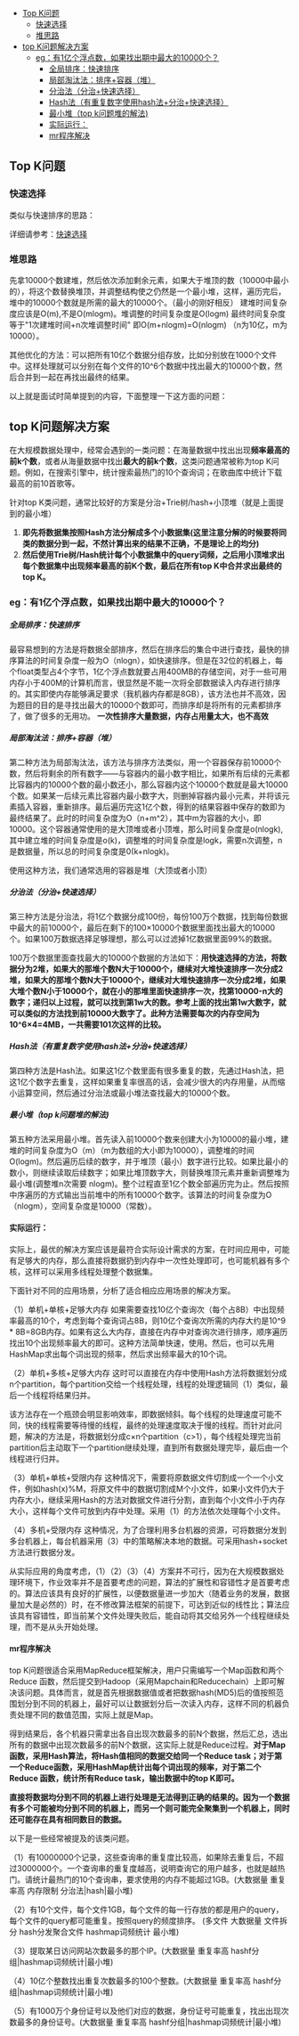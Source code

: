 
<!-- TOC -->

- [Top K问题](#top-k问题)
  - [快速选择](#快速选择)
  - [堆思路](#堆思路)
- [top K问题解决方案](#top-k问题解决方案)
  - [eg：有1亿个浮点数，如果找出期中最大的10000个？](#eg有1亿个浮点数如果找出期中最大的10000个)
      - [全局排序：快速排序](#全局排序快速排序)
      - [局部淘汰法：排序+容器（堆）](#局部淘汰法排序容器堆)
      - [分治法（分治+快速选择）](#分治法分治快速选择)
      - [Hash法（有重复数字使用hash法+分治+快速选择）](#hash法有重复数字使用hash法分治快速选择)
      - [最小堆（top k问题堆的解法)](#最小堆top-k问题堆的解法)
    - [实际运行：](#实际运行)
    - [mr程序解决](#mr程序解决)

<!-- /TOC -->
## Top K问题

### 快速选择

类似与快速排序的思路：

详细请参考：[快速选择](https://github.com/justdoitMr/Algorithm/blob/main/Note/Top%20K%20%E9%97%AE%E9%A2%98%E7%9A%84%E4%B8%A4%E7%A7%8D%E7%BB%8F%E5%85%B8%E8%A7%A3%E6%B3%95.md)

### 堆思路

先拿10000个数建堆，然后依次添加剩余元素，如果大于堆顶的数（10000中最小的），将这个数替换堆顶，并调整结构使之仍然是一个最小堆，这样，遍历完后，堆中的10000个数就是所需的最大的10000个。（最小的刚好相反）
 建堆时间复杂度应该是O(m),不是O(mlogm)。堆调整的时间复杂度是O(logm) 最终时间复杂度等于"1次建堆时间+n次堆调整时间"
 即O(m+nlogm)=O(nlogm)  （n为10亿，m为10000）。

其他优化的方法：可以把所有10亿个数据分组存放，比如分别放在1000个文件中。这样处理就可以分别在每个文件的10^6个数据中找出最大的10000个数，然后合并到一起在再找出最终的结果。

以上就是面试时简单提到的内容，下面整理一下这方面的问题：

## top K问题解决方案



在大规模数据处理中，经常会遇到的一类问题：在海量数据中找出出现**频率最高的前k个数**，或者从海量数据中找出**最大的前k个数**，这类问题通常被称为top K问题。例如，在搜索引擎中，统计搜索最热门的10个查询词；在歌曲库中统计下载最高的前10首歌等。

 针对top K类问题，通常比较好的方案是分治+Trie树/hash+小顶堆（就是上面提到的最小堆）

1. **即先将数据集按照Hash方法分解成多个小数据集(这里注意分解的时候要将同类的数据分到一起，不然计算出来的结果不正确，不是理论上的均分)**
2. **然后使用Trie树/Hash统计每个小数据集中的query词频，之后用小顶堆求出每个数据集中出现频率最高的前K个数，最后在所有top K中合并求出最终的top K。**

### eg：有1亿个浮点数，如果找出期中最大的10000个？

##### 全局排序：快速排序



最容易想到的方法是将数据全部排序，然后在排序后的集合中进行查找，最快的排序算法的时间复杂度一般为O（nlogn），如快速排序。但是在32位的机器上，每个float类型占4个字节，1亿个浮点数就要占用400MB的存储空间，对于一些可用内存小于400M的计算机而言，很显然是不能一次将全部数据读入内存进行排序的。其实即使内存能够满足要求（我机器内存都是8GB），该方法也并不高效，因为题目的目的是寻找出最大的10000个数即可，而排序却是将所有的元素都排序了，做了很多的无用功。
 **一次性排序大量数据，内存占用量太大，也不高效**

##### 局部淘汰法：排序+容器（堆）



第二种方法为局部淘汰法，该方法与排序方法类似，用一个容器保存前10000个数，然后将剩余的所有数字——与容器内的最小数字相比，如果所有后续的元素都比容器内的10000个数的最小数还小，那么容器内这个10000个数就是最大10000个数。如果某一后续元素比容器内最小数字大，则删掉容器内最小元素，并将该元素插入容器，重新排序。最后遍历完这1亿个数，得到的结果容器中保存的数即为最终结果了。此时的时间复杂度为O（n+m^2），其中m为容器的大小，即10000。这个容器通常使用的是大顶堆或者小顶堆，那么时间复杂度是o(nlogk),其中建立堆的时间复杂度是o(k)，调整堆的时间复杂度是logk，需要n次调整，n是数据量，所以总的时间复杂度是0(k+nlogk)。

使用这种方法，我们通常选用的容器是堆（大顶或者小顶）

##### 分治法（分治+快速选择）



第三种方法是分治法，将1亿个数据分成100份，每份100万个数据，找到每份数据中最大的前10000个，最后在剩下的100×10000个数据里面找出最大的10000个。如果100万数据选择足够理想，那么可以过滤掉1亿数据里面99%的数据。

100万个数据里面查找最大的10000个数据的方法如下：**用快速选择的方法，将数据分为2堆，如果大的那堆个数N大于10000个，继续对大堆快速排序一次分成2堆，如果大的那堆个数N大于10000个，继续对大堆快速排序一次分成2堆，如果大堆个数N小于10000个，就在小的那堆里面快速排序一次，找第10000-n大的数字；递归以上过程，就可以找到第1w大的数。参考上面的找出第1w大数字，就可以类似的方法找到前10000大数字了。此种方法需要每次的内存空间为10^6×4=4MB，一共需要101次这样的比较。**

##### Hash法（有重复数字使用hash法+分治+快速选择）

第四种方法是Hash法。如果这1亿个数里面有很多重复的数，先通过Hash法，把这1亿个数字去重复，这样如果重复率很高的话，会减少很大的内存用量，从而缩小运算空间，然后通过分治法或最小堆法查找最大的10000个数。

##### 最小堆（top k问题堆的解法)



第五种方法采用最小堆。首先读入前10000个数来创建大小为10000的最小堆，建堆的时间复杂度为O（m）（m为数组的大小即为10000），调整堆的时间O(logm)。然后遍历后续的数字，并于堆顶（最小）数字进行比较。如果比最小的数小，则继续读取后续数字；如果比堆顶数字大，则替换堆顶元素并重新调整堆为最小堆(调整堆n次需要 nlogm)。整个过程直至1亿个数全部遍历完为止。然后按照中序遍历的方式输出当前堆中的所有10000个数字。该算法的时间复杂度为O（nlogm），空间复杂度是10000（常数）。

#### 实际运行：

 实际上，最优的解决方案应该是最符合实际设计需求的方案，在时间应用中，可能有足够大的内存，那么直接将数据扔到内存中一次性处理即可，也可能机器有多个核，这样可以采用多线程处理整个数据集。

下面针对不同的应用场景，分析了适合相应应用场景的解决方案。

（1）单机+单核+足够大内存
 如果需要查找10亿个查询次（每个占8B）中出现频率最高的10个，考虑到每个查询词占8B，则10亿个查询次所需的内存大约是10^9 * 8B=8GB内存。如果有这么大内存，直接在内存中对查询次进行排序，顺序遍历找出10个出现频率最大的即可。这种方法简单快速，使用。然后，也可以先用HashMap求出每个词出现的频率，然后求出频率最大的10个词。

（2）单机+多核+足够大内存
 这时可以直接在内存中使用Hash方法将数据划分成n个partition，每个partition交给一个线程处理，线程的处理逻辑同（1）类似，最后一个线程将结果归并。

该方法存在一个瓶颈会明显影响效率，即数据倾斜。每个线程的处理速度可能不同，快的线程需要等待慢的线程，最终的处理速度取决于慢的线程。而针对此问题，解决的方法是，将数据划分成c×n个partition（c>1），每个线程处理完当前partition后主动取下一个partition继续处理，直到所有数据处理完毕，最后由一个线程进行归并。

（3）单机+单核+受限内存
 这种情况下，需要将原数据文件切割成一个一个小文件，例如hash(x)%M，将原文件中的数据切割成M个小文件，如果小文件仍大于内存大小，继续采用Hash的方法对数据文件进行分割，直到每个小文件小于内存大小，这样每个文件可放到内存中处理。采用（1）的方法依次处理每个小文件。

（4）多机+受限内存
 这种情况，为了合理利用多台机器的资源，可将数据分发到多台机器上，每台机器采用（3）中的策略解决本地的数据。可采用hash+socket方法进行数据分发。

从实际应用的角度考虑，（1）（2）（3）（4）方案并不可行，因为在大规模数据处理环境下，作业效率并不是首要考虑的问题，算法的扩展性和容错性才是首要考虑的。算法应该具有良好的扩展性，以便数据量进一步加大（随着业务的发展，数据量加大是必然的）时，在不修改算法框架的前提下，可达到近似的线性比；算法应该具有容错性，即当前某个文件处理失败后，能自动将其交给另外一个线程继续处理，而不是从头开始处理。

#### mr程序解决



top K问题很适合采用MapReduce框架解决，用户只需编写一个Map函数和两个Reduce 函数，然后提交到Hadoop（采用Mapchain和Reducechain）上即可解决该问题。具体而言，就是首先根据数据值或者把数据hash(MD5)后的值按照范围划分到不同的机器上，最好可以让数据划分后一次读入内存，这样不同的机器负责处理不同的数值范围，实际上就是Map。

得到结果后，各个机器只需拿出各自出现次数最多的前N个数据，然后汇总，选出所有的数据中出现次数最多的前N个数据，这实际上就是Reduce过程。**对于Map函数，采用Hash算法，将Hash值相同的数据交给同一个Reduce task；对于第一个Reduce函数，采用HashMap统计出每个词出现的频率，对于第二个Reduce 函数，统计所有Reduce task，输出数据中的top K即可。**

**直接将数据均分到不同的机器上进行处理是无法得到正确的结果的。因为一个数据有多个可能被均分到不同的机器上，而另一个则可能完全聚集到一个机器上，同时还可能存在具有相同数目的数据。**

以下是一些经常被提及的该类问题。

 （1）有10000000个记录，这些查询串的重复度比较高，如果除去重复后，不超过3000000个。一个查询串的重复度越高，说明查询它的用户越多，也就是越热门。请统计最热门的10个查询串，要求使用的内存不能超过1GB。(大数据量  重复率高  内存限制  分治法|hash|最小堆)

（2）有10个文件，每个文件1GB，每个文件的每一行存放的都是用户的query，每个文件的query都可能重复。按照query的频度排序。 (多文件  大数据量  文件拆分  hash分发聚合文件  hashmap词频统计  最小堆)

（3）提取某日访问网站次数最多的那个IP。(大数据量  重复率高  hashf分组|hashmap词频统计|最小堆)

（4）10亿个整数找出重复次数最多的100个整数。(大数据量  重复率高  hashf分组|hashmap词频统计|最小堆)

（5）有1000万个身份证号以及他们对应的数据，身份证号可能重复，找出出现次数最多的身份证号。(大数据量  重复率高  hashf分组|hashmap词频统计|最小堆)

